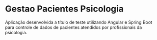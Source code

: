# Gestao Pacientes Psicologia
Aplicação desenvolvida a título de teste utilizando Angular e Spring Boot para controle de dados de pacientes atendidos por profissionais da psicologia.
